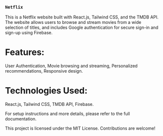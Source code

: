 ### `Netflix`

This is a Netflix website built with React.js, Tailwind CSS, and the TMDB API. The website allows users to browse and stream movies from a wide selection of titles, and includes Google authentication for secure sign-in and sign-up using Firebase.

# Features: 
User Authentication, Movie browsing and streaming, Personalized recommendations, Responsive design.

# Technologies Used:
React.js, Tailwind CSS, TMDB API, Firebase.

For setup instructions and more details, please refer to the full documentation.

This project is licensed under the MIT License. Contributions are welcome!
